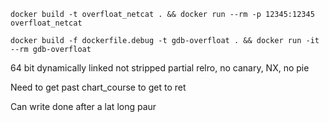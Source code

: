 `docker build -t overfloat_netcat . && docker run --rm -p 12345:12345 overfloat_netcat`

`docker build -f dockerfile.debug -t gdb-overfloat . && docker run -it --rm gdb-overfloat`

64 bit dynamically linked not stripped
partial relro, no canary, NX, no pie

Need to get past chart_course to get to ret

Can write done after a lat long paur
